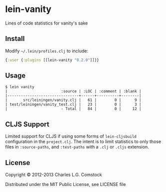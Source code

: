 # lein-vanity

Lines of code statistics for vanity's sake

## Install

Modify `~/.lein/profiles.clj` to include:
```clojure
{:user {:plugins [[lein-vanity "0.2.0"]]}}
```

## Usage

```
$ lein vanity
|                        :source | :LOC | :comment | :blank |
|--------------------------------+------+----------+--------|
|       src/leiningen/vanity.clj |   61 |        0 |      9 |
| test/leiningen/vanity_test.clj |   23 |        0 |      3 |
|                        - Total |   84 |        0 |     12 |
```

## CLJS Support

Limited support for CLJS if using some forms of `lein-cljsbuild`
configuration in the `project.clj`. The intent is to limit statistics
to only those files in `:source-paths`, and `:test-paths` with a
`.clj` or `.cljs` extension.

## License

Copyright © 2012-2013 Charles L.G. Comstock

Distributed under the MIT Public License, see LICENSE file
